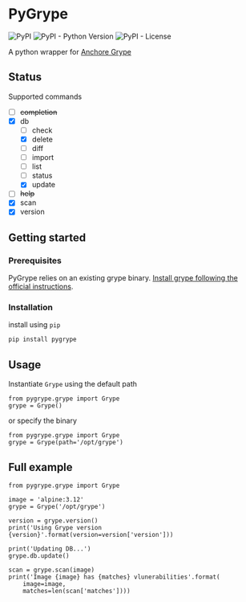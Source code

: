 # PyGrype

![PyPI](https://img.shields.io/pypi/v/pygrype)
![PyPI - Python Version](https://img.shields.io/pypi/pyversions/pygrype)
![PyPI - License](https://img.shields.io/pypi/l/pygrype)

A python wrapper for [Anchore Grype](https://github.com/anchore/grype)

## Status
Supported commands

- [ ] ~~completion~~
- [x] db
    - [ ] check
    - [x] delete
    - [ ] diff
    - [ ] import
    - [ ] list
    - [ ] status
    - [x] update
- [ ] ~~help~~
- [x] scan
- [x] version

## Getting started
### Prerequisites
PyGrype relies on an existing grype binary. [Install grype following the official instructions](https://github.com/anchore/grype#installation).

### Installation
install using `pip`
```bash
pip install pygrype
```

## Usage
Instantiate `Grype` using the default path
```python3
from pygrype.grype import Grype
grype = Grype()
```
or specify the binary
```python3
from pygrype.grype import Grype
grype = Grype(path='/opt/grype')
```

## Full example
```python3
from pygrype.grype import Grype

image = 'alpine:3.12'
grype = Grype('/opt/grype')

version = grype.version()
print('Using Grype version {version}'.format(version=version['version']))

print('Updating DB...')
grype.db.update()

scan = grype.scan(image)
print('Image {image} has {matches} vlunerabilities'.format(
    image=image,
    matches=len(scan['matches'])))
```

